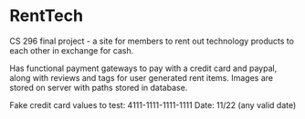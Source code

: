 # RentTech
CS 296 final project - a site for members to rent out technology products to each other in exchange for cash.

Has functional payment gateways to pay with a credit card and paypal, along with reviews and tags for user generated rent items.
Images are stored on server with paths stored in database.

Fake credit card values to test: 4111-1111-1111-1111
Date: 11/22 (any valid date)
